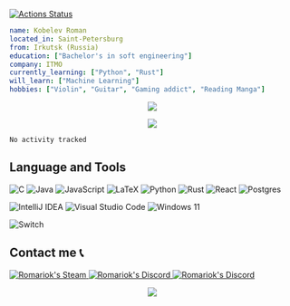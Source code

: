 <!-- <h3 style="color: rgb(212, 187, 133)">SUNFLOWER PROFILE</h3> -->
  [![Actions Status](https://github.com/Romariok/Romariok/workflows/wakatime-stats/badge.svg)](https://github.com/Romariok/Romariok/actions)
```yaml
name: Kobelev Roman
located_in: Saint-Petersburg
from: Irkutsk (Russia)
education: ["Bachelor's in soft engineering"]
company: ITMO
currently_learning: ["Python", "Rust"]
will_learn: ["Machine Learning"]
hobbies: ["Violin", "Guitar", "Gaming addict", "Reading Manga"]
```

<p align="center">
<img src="https://spotify-github-profile.vercel.app/api/view?uid=312s5gukxu3izmomfk6sjce5wzo4&cover_image=true&theme=natemoo-re&show_offline=true&background_color=000000&interchange=false&bar_color=53b14f&bar_color_cover=false">
</p>

<p align="center">
<img src="https://spotify-recently-played-readme.vercel.app/api?user=312s5gukxu3izmomfk6sjce5wzo4&unique={true}">
</p>



<!--START_SECTION:waka-->

<!--END_SECTION:waka-->

<!--START_SECTION:waka-simple-->

```text
No activity tracked
```

<!--END_SECTION:waka-simple-->


## Language and Tools 
![C](https://img.shields.io/badge/c-%2300599C.svg?style=for-the-badge&logo=c&logoColor=white) ![Java](https://img.shields.io/badge/java-%23ED8B00.svg?style=for-the-badge&logo=openjdk&logoColor=white) 	![JavaScript](https://img.shields.io/badge/javascript-%23323330.svg?style=for-the-badge&logo=javascript&logoColor=%23F7DF1E) 	![LaTeX](https://img.shields.io/badge/latex-%23008080.svg?style=for-the-badge&logo=latex&logoColor=white) 	![Python](https://img.shields.io/badge/python-3670A0?style=for-the-badge&logo=python&logoColor=ffdd54) 	![Rust](https://img.shields.io/badge/rust-%23000000.svg?style=for-the-badge&logo=rust&logoColor=white)    ![React](https://img.shields.io/badge/react-%2320232a.svg?style=for-the-badge&logo=react&logoColor=%2361DAFB) 	![Postgres](https://img.shields.io/badge/postgres-%23316192.svg?style=for-the-badge&logo=postgresql&logoColor=white)

![IntelliJ IDEA](https://img.shields.io/badge/IntelliJIDEA-000000.svg?style=for-the-badge&logo=intellij-idea&logoColor=white) ![Visual Studio Code](https://img.shields.io/badge/Visual%20Studio%20Code-0078d7.svg?style=for-the-badge&logo=visual-studio-code&logoColor=white) ![Windows 11](https://img.shields.io/badge/Windows%2011-%230079d5.svg?style=for-the-badge&logo=Windows%2011&logoColor=white)

 ![Switch](https://img.shields.io/badge/Switch-E60012?style=for-the-badge&logo=nintendo-switch&logoColor=white)
## Contact me 📞
<a href="https://steamcommunity.com/id/BatyaLenin/">
  <img alt="Romariok's Steam" src="https://img.shields.io/badge/steam-%23000000.svg?style=for-the-badge&logo=steam&logoColor=white" />
</a>
<a href="https://discordapp.com/users/395575522798731265/">
  <img alt="Romariok's Discord" src="https://img.shields.io/badge/Discord-%235865F2.svg?style=for-the-badge&logo=discord&logoColor=white" />
</a>
<a href="mailto:alexeasy11@gmail.com">
  <img alt="Romariok's Discord" src="https://img.shields.io/badge/Gmail-D14836?style=for-the-badge&logo=gmail&logoColor=white" />
</a>


<p align="center">
  <img src="https://capsule-render.vercel.app/api?type=waving&color=gradient&height=60&section=footer"/>
</p>